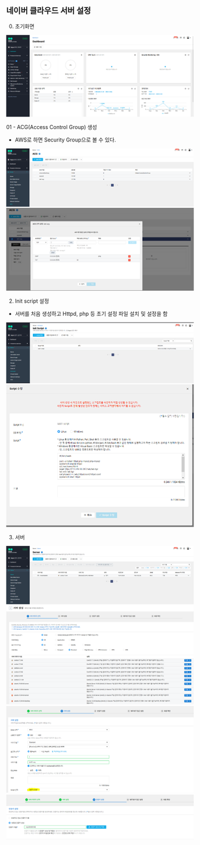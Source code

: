 ## 네이버 클라우드 서버 설정

0. 초기화면

<img src="img/00.PNG">

01 - ACG(Access Control Group) 생성
  - AWS로 하면 Security Group으로 볼 수 있다.
<img src="img/01.PNG">

<img src="img/01-2.PNG">

02. Init script 설정
  - 서버를 처음 생성하고 Httpd, php 등 초기 설정 파일 설치 및 설정을 함
<img src="img/02.PNG">



<img src="img/02-2.PNG">

03. 서버 

<img src="img/03.PNG">

<img src="img/03-1.PNG">

<img src="img/03-2.PNG">

<img src="img/03-3.PNG">

